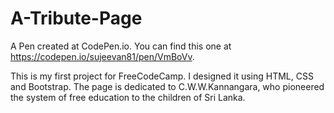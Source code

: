 # A-Tribute-Page

A Pen created at CodePen.io. You can find this one at https://codepen.io/sujeevan81/pen/VmBoVv.

This is my first project for FreeCodeCamp. I designed it using HTML, 
CSS and Bootstrap. The page is dedicated to C.W.W.Kannangara, who pioneered the system of free education to the children of Sri Lanka.